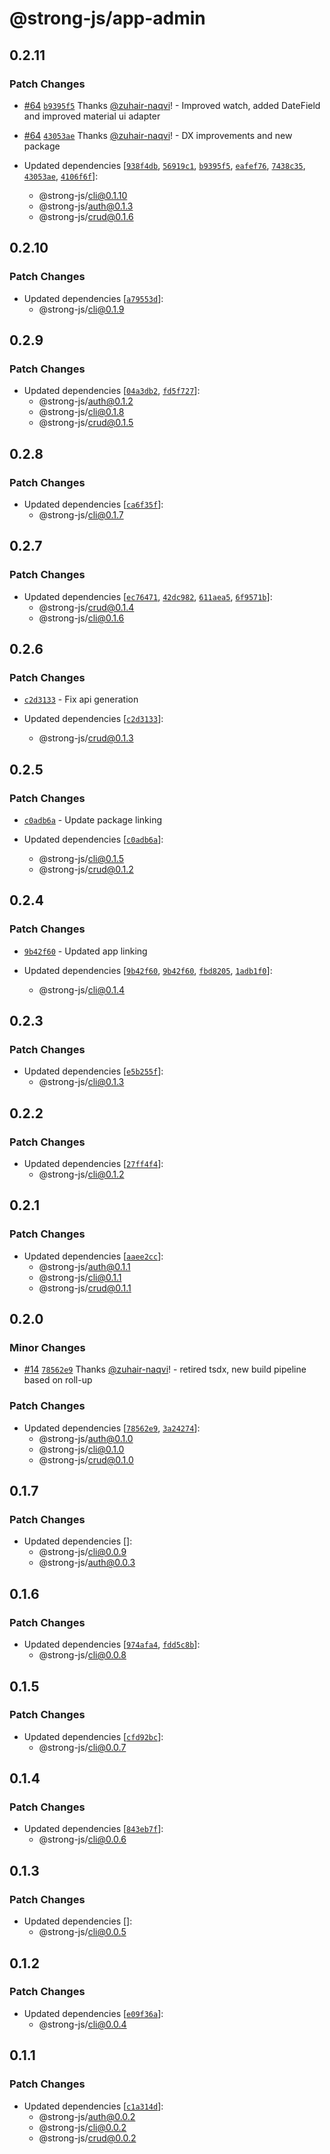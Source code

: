 # @strong-js/app-admin

## 0.2.11

### Patch Changes

- [#64](https://github.com/strongly-labs/strong-js/pull/64) [`b9395f5`](https://github.com/strongly-labs/strong-js/commit/b9395f53b8785de22ab0963d8a26f50bb60fb6ee) Thanks [@zuhair-naqvi](https://github.com/zuhair-naqvi)! - Improved watch, added DateField and improved material ui adapter

* [#64](https://github.com/strongly-labs/strong-js/pull/64) [`43053ae`](https://github.com/strongly-labs/strong-js/commit/43053ae5fdb96347385e87ef837354626a702059) Thanks [@zuhair-naqvi](https://github.com/zuhair-naqvi)! - DX improvements and new package

* Updated dependencies [[`938f4db`](https://github.com/strongly-labs/strong-js/commit/938f4dbb4e20809c217519120c7566318c63ffa6), [`56919c1`](https://github.com/strongly-labs/strong-js/commit/56919c16e10ceb06d16fdfd9d2fafbb9aaab9dcd), [`b9395f5`](https://github.com/strongly-labs/strong-js/commit/b9395f53b8785de22ab0963d8a26f50bb60fb6ee), [`eafef76`](https://github.com/strongly-labs/strong-js/commit/eafef763426d543ca5bbfd389e853b53d5ca1f6a), [`7438c35`](https://github.com/strongly-labs/strong-js/commit/7438c350346ca4497ba63462f5418f5765ae32fd), [`43053ae`](https://github.com/strongly-labs/strong-js/commit/43053ae5fdb96347385e87ef837354626a702059), [`4106f6f`](https://github.com/strongly-labs/strong-js/commit/4106f6f79c7df88378df9f7206c28566c9d14659)]:
  - @strong-js/cli@0.1.10
  - @strong-js/auth@0.1.3
  - @strong-js/crud@0.1.6

## 0.2.10

### Patch Changes

- Updated dependencies [[`a79553d`](https://github.com/strongly-labs/strong-js/commit/a79553df80c57916b2a77837fcd72337ee3b46e2)]:
  - @strong-js/cli@0.1.9

## 0.2.9

### Patch Changes

- Updated dependencies [[`04a3db2`](https://github.com/strongly-labs/strong-js/commit/04a3db28e0a30987bec5e9ddec28bb245cc464b5), [`fd5f727`](https://github.com/strongly-labs/strong-js/commit/fd5f7279c09d07707a07bbb3f557d3608e03d80b)]:
  - @strong-js/auth@0.1.2
  - @strong-js/cli@0.1.8
  - @strong-js/crud@0.1.5

## 0.2.8

### Patch Changes

- Updated dependencies [[`ca6f35f`](https://github.com/strongly-labs/strong-js/commit/ca6f35f169b7997f33f24c889cae9fefc3967f18)]:
  - @strong-js/cli@0.1.7

## 0.2.7

### Patch Changes

- Updated dependencies [[`ec76471`](https://github.com/strongly-labs/strong-js/commit/ec7647108bd6ea5d1431e1f14d271c051e7413d9), [`42dc982`](https://github.com/strongly-labs/strong-js/commit/42dc982edcac13b37c30f69f1696c03e9008c90d), [`611aea5`](https://github.com/strongly-labs/strong-js/commit/611aea54f89c1afcd5af656458a1bcbbbd23f0f8), [`6f9571b`](https://github.com/strongly-labs/strong-js/commit/6f9571bfb2c1ea08fcf86f4c8a1be9bce271255a)]:
  - @strong-js/crud@0.1.4
  - @strong-js/cli@0.1.6

## 0.2.6

### Patch Changes

- [`c2d3133`](https://github.com/strongly-labs/strong-js/commit/c2d31332b034fe7660c9036dcb4975061e356a43) - Fix api generation

- Updated dependencies [[`c2d3133`](https://github.com/strongly-labs/strong-js/commit/c2d31332b034fe7660c9036dcb4975061e356a43)]:
  - @strong-js/crud@0.1.3

## 0.2.5

### Patch Changes

- [`c0adb6a`](https://github.com/strongly-labs/strong-js/commit/c0adb6a0af12bfa7b7fbc439d4f5f796777ccf45) - Update package linking

- Updated dependencies [[`c0adb6a`](https://github.com/strongly-labs/strong-js/commit/c0adb6a0af12bfa7b7fbc439d4f5f796777ccf45)]:
  - @strong-js/cli@0.1.5
  - @strong-js/crud@0.1.2

## 0.2.4

### Patch Changes

- [`9b42f60`](https://github.com/strongly-labs/strong-js/commit/9b42f606dc08c2c7176e6a936d92bd282a21a189) - Updated app linking

- Updated dependencies [[`9b42f60`](https://github.com/strongly-labs/strong-js/commit/9b42f606dc08c2c7176e6a936d92bd282a21a189), [`9b42f60`](https://github.com/strongly-labs/strong-js/commit/9b42f606dc08c2c7176e6a936d92bd282a21a189), [`fbd8205`](https://github.com/strongly-labs/strong-js/commit/fbd820594fba97c440669ecbc530bddb0b2f6196), [`1adb1f0`](https://github.com/strongly-labs/strong-js/commit/1adb1f030303321e16a0abab6f5dc169b4cce98b)]:
  - @strong-js/cli@0.1.4

## 0.2.3

### Patch Changes

- Updated dependencies [[`e5b255f`](https://github.com/strongly-labs/strong-js/commit/e5b255f75756e5fe0e1c94ee4349cf22943628ca)]:
  - @strong-js/cli@0.1.3

## 0.2.2

### Patch Changes

- Updated dependencies [[`27ff4f4`](https://github.com/strongly-labs/strong-js/commit/27ff4f47e8393fceacc3ed22ece08e19ae1860a0)]:
  - @strong-js/cli@0.1.2

## 0.2.1

### Patch Changes

- Updated dependencies [[`aaee2cc`](https://github.com/strongly-labs/strong-js/commit/aaee2cc6c04f63f1673aabc2f3c72002728ddcaa)]:
  - @strong-js/auth@0.1.1
  - @strong-js/cli@0.1.1
  - @strong-js/crud@0.1.1

## 0.2.0

### Minor Changes

- [#14](https://github.com/strongly-labs/strong-js/pull/14) [`78562e9`](https://github.com/strongly-labs/strong-js/commit/78562e974a895c7dfe0c6f5765414edb34764802) Thanks [@zuhair-naqvi](https://github.com/zuhair-naqvi)! - retired tsdx, new build pipeline based on roll-up

### Patch Changes

- Updated dependencies [[`78562e9`](https://github.com/strongly-labs/strong-js/commit/78562e974a895c7dfe0c6f5765414edb34764802), [`3a24274`](https://github.com/strongly-labs/strong-js/commit/3a2427459089391820cb61a7396f5b1f789799ef)]:
  - @strong-js/auth@0.1.0
  - @strong-js/cli@0.1.0
  - @strong-js/crud@0.1.0

## 0.1.7

### Patch Changes

- Updated dependencies []:
  - @strong-js/cli@0.0.9
  - @strong-js/auth@0.0.3

## 0.1.6

### Patch Changes

- Updated dependencies [[`974afa4`](https://github.com/strongly-labs/strong-js/commit/974afa4784676ccd29ccf0966eee501dedaf2e60), [`fdd5c8b`](https://github.com/strongly-labs/strong-js/commit/fdd5c8bd623123c41ac21b52779f092d8863ce49)]:
  - @strong-js/cli@0.0.8

## 0.1.5

### Patch Changes

- Updated dependencies [[`cfd92bc`](https://github.com/strongly-labs/strong-js/commit/cfd92bc02ada56812e4892965475cc4a93db3820)]:
  - @strong-js/cli@0.0.7

## 0.1.4

### Patch Changes

- Updated dependencies [[`843eb7f`](https://github.com/strongly-labs/strong-js/commit/843eb7f5861f6be550966e6b05c3258bdd71f8ce)]:
  - @strong-js/cli@0.0.6

## 0.1.3

### Patch Changes

- Updated dependencies []:
  - @strong-js/cli@0.0.5

## 0.1.2

### Patch Changes

- Updated dependencies [[`e09f36a`](https://github.com/strongly-labs/strong-js/commit/e09f36a640bf3722c6ac971a004adddb3f86fd4c)]:
  - @strong-js/cli@0.0.4

## 0.1.1

### Patch Changes

- Updated dependencies [[`c1a314d`](https://github.com/strongly-labs/strongly/commit/c1a314daff85da271fba691f2619e210dda50f88)]:
  - @strong-js/auth@0.0.2
  - @strong-js/cli@0.0.2
  - @strong-js/crud@0.0.2
